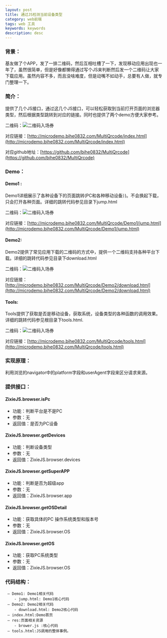 ```yaml
---
layout: post
title: 通过JS检测当前设备类型
category: web前端
tags: web 工具
keywords: keywords
description: desc
---
```

### 背景：


基友做了个APP，发了一排二维码，然后互相吐槽了一下，发现移动应用出现也一年了，虽然很简单，但是好像都懒得通过写个JS来判断然后发一个二维码让大家下载应用。虽然内容不多，而且没啥难度，但是动嘴不如动手，总要有人做，就专门整理一下。

### 简介：

提供了几个JS接口，通过这几个JS接口，可以轻松获取到当前打开页面的浏览器类型，然后根据类型跳转到对应的链接。同时也提供了两个demo方便大家参考。

二维码：![二维码入场券](http://microdemo.bihe0832.com/MultiQrcode/res/qrcode.png "二维码入场券")

对应链接：[http://microdemo.bihe0832.com/MultiQrcode/index.html](http://microdemo.bihe0832.com/MultiQrcode/index.html)

对应github地址：[https://github.com/bihe0832/MultiQrcode](https://github.com/bihe0832/MultiQrcode)

### Demo：

#### Demo1 :

Demo1详细展示了各种设备下的页面跳转(PC和各种移动设备）)。不会换起下载，只会打开各种页面。详细的跳转代码参见目录下jump.html

二维码：![二维码入场券](http://microdemo.bihe0832.com/MultiQrcode/res/demo1_qrcode.png "二维码入场券")

对应链接：[http://microdemo.bihe0832.com/MultiQrcode/Demo1/jump.html](http://microdemo.bihe0832.com/MultiQrcode/Demo1/jump.html)

#### Demo2:

Demo2提供了常见应用下载的二维码的方式中，提供一个二维码支持各种平台下载。详细的跳转代码参见目录下download.html

二维码：![二维码入场券](http://microdemo.bihe0832.com/MultiQrcode/res/demo2_qrcode.png "二维码入场券")

对应链接：[http://microdemo.bihe0832.com/MultiQrcode/Demo2/download.html](http://microdemo.bihe0832.com/MultiQrcode/Demo2/download.html)

#### Tools:

Tools提供了获取是否是移动设备，获取系统，设备类型的各种函数的调用效果。详细的跳转代码参见根目录下tools.html.


二维码：![二维码入场券](http://microdemo.bihe0832.com/MultiQrcode/res/tools_qrcode.png "二维码入场券")

对应链接：[http://microdemo.bihe0832.com/MultiQrcode/tools.html](http://microdemo.bihe0832.com/MultiQrcode/tools.html)

### 实现原理：
     
利用浏览的navigator中的platform字段和userAgent字段来区分请求来源。

### 提供接口：
     
#### ZixieJS.browser.isPc

- 功能：判断平台是不是PC
- 参数：无
- 返回值：是否为PC设备

#### ZixieJS.browser.getDevices

- 功能：判断设备类型
- 参数：无
- 返回值：ZixieJS.browser.devices

#### ZixieJS.browser.getSuperAPP

- 功能：判断是否为超级app
- 参数：无
- 返回值：ZixieJS.browser.app

#### ZixieJS.browser.getOSDetail

- 功能：获取具体的PC 操作系统类型和版本号
- 参数：无
- 返回值：ZixieJS.browser.OS

#### ZixieJS.browser.getOS

- 功能：获取PC系统类型
- 参数：无
- 返回值：ZixieJS.browser.OS


### 代码结构：
     
     — Demo1: Demo1相关代码
     	- jump.html: Demo1核心代码
     — Demo2: Demo2相关代码
     	- download.html: Demo2核心代码
     — index.html:Demo首页
     — res:页面相关资源
     	- brower.js :核心代码
     — tools.html:JS调用的整体事例。

